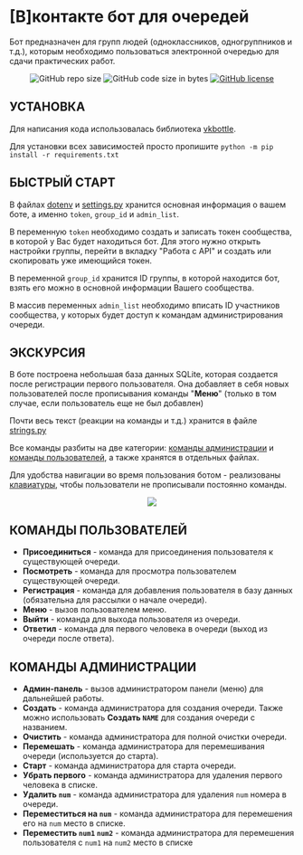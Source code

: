 # [В]контакте бот для очередей

Бот предназначен для групп людей (одноклассников, одногруппников и т.д.), которым необходимо пользоваться электронной очередью для сдачи практических работ.

<p align="center">
  <img alt="GitHub repo size" src="https://img.shields.io/github/repo-size/neluckoff/vk_queue_bot">
  <img alt="GitHub code size in bytes" src="https://img.shields.io/github/languages/code-size/neluckoff/vk_queue_bot">
  <a href="https://github.com/neluckoff/vk_queue_bot/blob/master/LICENSE"><img alt="GitHub license" src="https://img.shields.io/github/license/neluckoff/vk_queue_bot"></a>
</p>

## УСТАНОВКА
Для написания кода использовалась библиотека [vkbottle](https://github.com/vkbottle/vkbottle).

Для установки всех зависимостей просто пропишите ```python -m pip install -r requirements.txt```

## БЫСТРЫЙ СТАРТ
В файлах [dotenv](https://github.com/neluckoff/vk_queue_bot/blob/master/.env) и [settings.py](https://github.com/neluckoff/vk_queue_bot/blob/master/settings.py) хранится основная информация о вашем боте, а именно ``token``, ``group_id`` и ``admin_list``.

В переменную ``token`` необходимо создать и записать токен сообщества, в которой у Вас будет находиться бот. Для этого нужно открыть настройки группы, перейти в вкладку "Работа с API" и создать или скопировать уже имеющийся токен.

В переменной ``group_id`` хранится ID группы, в которой находится бот, взять его можно в основной информации Вашего сообщества.

В массив переменных ``admin_list`` необходимо вписать ID участников сообщества, у которых будет доступ к командам администрирования очереди.

## ЭКСКУРСИЯ
В боте построена небольшая база данных SQLite, которая создается после регистрации первого пользователя.
Она добавляет в себя новых пользователей после прописывания команды "**Меню**" (только в том случае, если пользователь еще не был добавлен)

Почти весь текст (реакции на команды и т.д.) хранится в файле [strings.py](https://github.com/neluckoff/vk_queue_bot/blob/master/data/strings.py)

Все команды разбиты на две категории: [команды администрации](https://github.com/neluckoff/vk_queue_bot/blob/master/commands/admins/admin_commands.py) и [команды пользователей](https://github.com/neluckoff/vk_queue_bot/blob/master/commands/users/user_commands.py), а также хранятся в отдельных файлах.

Для удобства навигации во время пользования ботом - реализованы [клавиатуры](https://github.com/neluckoff/vk_queue_bot/blob/master/data/keyboards.py), чтобы пользователи не прописывали постоянно команды.

<p align="center"><a href="https://vk.com/neluckoff" target="_blank"><img src="https://i.imgur.com/dXkV3uW.gif"></a></p>

## КОМАНДЫ ПОЛЬЗОВАТЕЛЕЙ

+ **Присоединиться** - команда для присоединения пользователя к существующей очереди.
+ **Посмотреть** - команда для просмотра пользователем существующей очереди.
+ **Регистрация** - команда для добавления пользователя в базу данных (обязательна для рассылки о начале очереди).
+ **Меню** - вызов пользователем меню.
+ **Выйти** - команда для выхода пользователя из очереди.
+ **Ответил** - команда для первого человека в очереди (выход из очереди после ответа).

## КОМАНДЫ АДМИНИСТРАЦИИ
+ **Админ-панель** - вызов администратором панели (меню) для дальнейшей работы.
+ **Создать** - команда администратора для создания очереди. Также можно использовать **Создать ``NAME``** для создания очереди с названием.
+ **Очистить** - команда администратора для полной очистки очереди.
+ **Перемешать** - команда администратора для перемешивания очереди (используется до старта).
+ **Старт** - команда администратора для старта очереди.
+ **Убрать первого** - команда администратора для удаления первого человека в списке.
+ **Удалить ``num``** - команда администратора для удаления ``num`` номера в очереди.
+ **Переместиться на ``num``** - команда администратора для перемешения его на ``num`` место в списке.
+ **Переместить ``num1`` ``num2``** - команда администратора для перемешения пользователя с ``num1`` на ``num2`` место в списке
